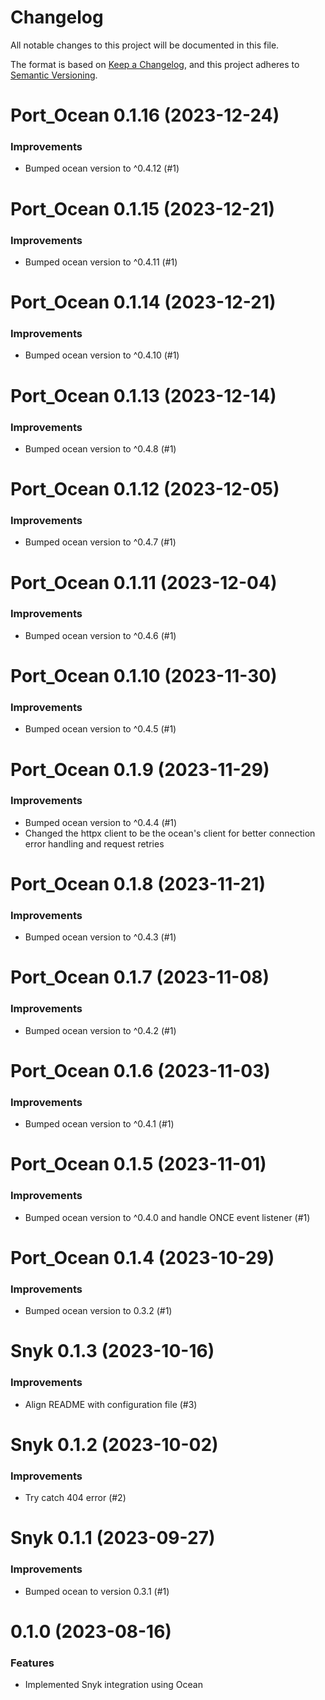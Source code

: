 # Changelog

All notable changes to this project will be documented in this file.

The format is based on [Keep a Changelog](https://keepachangelog.com/en/1.0.0/),
and this project adheres to [Semantic Versioning](https://semver.org/spec/v2.0.0.html).

<!-- towncrier release notes start -->

# Port_Ocean 0.1.16 (2023-12-24)

### Improvements

- Bumped ocean version to ^0.4.12 (#1)


# Port_Ocean 0.1.15 (2023-12-21)

### Improvements

- Bumped ocean version to ^0.4.11 (#1)


# Port_Ocean 0.1.14 (2023-12-21)

### Improvements

- Bumped ocean version to ^0.4.10 (#1)


# Port_Ocean 0.1.13 (2023-12-14)

### Improvements

- Bumped ocean version to ^0.4.8 (#1)


# Port_Ocean 0.1.12 (2023-12-05)

### Improvements

- Bumped ocean version to ^0.4.7 (#1)


# Port_Ocean 0.1.11 (2023-12-04)

### Improvements

- Bumped ocean version to ^0.4.6 (#1)


# Port_Ocean 0.1.10 (2023-11-30)

### Improvements

- Bumped ocean version to ^0.4.5 (#1)


# Port_Ocean 0.1.9 (2023-11-29)

### Improvements

- Bumped ocean version to ^0.4.4 (#1)
- Changed the httpx client to be the ocean's client for better connection error handling and request retries


# Port_Ocean 0.1.8 (2023-11-21)

### Improvements

- Bumped ocean version to ^0.4.3 (#1)


# Port_Ocean 0.1.7 (2023-11-08)

### Improvements

- Bumped ocean version to ^0.4.2 (#1)


# Port_Ocean 0.1.6 (2023-11-03)

### Improvements

- Bumped ocean version to ^0.4.1 (#1)


# Port_Ocean 0.1.5 (2023-11-01)

### Improvements

- Bumped ocean version to ^0.4.0 and handle ONCE event listener (#1)


# Port_Ocean 0.1.4 (2023-10-29)

### Improvements

- Bumped ocean version to 0.3.2 (#1)


# Snyk 0.1.3 (2023-10-16)

### Improvements

- Align README with configuration file (#3)


# Snyk 0.1.2 (2023-10-02)

### Improvements

- Try catch 404 error (#2)


# Snyk 0.1.1 (2023-09-27)

### Improvements

- Bumped ocean to version 0.3.1 (#1)

# 0.1.0 (2023-08-16)

### Features

- Implemented Snyk integration using Ocean
